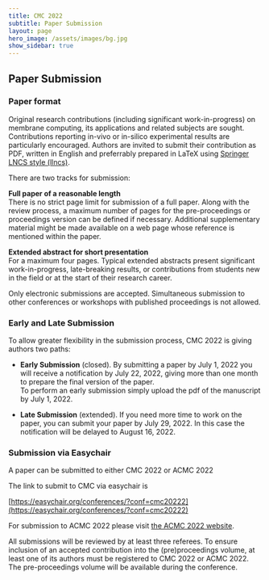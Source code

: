 ```yaml
---
title: CMC 2022
subtitle: Paper Submission
layout: page
hero_image: /assets/images/bg.jpg
show_sidebar: true
---
```


## Paper Submission

### Paper format

Original research contributions (including significant work-in-progress) on membrane computing, its applications and related subjects are sought. Contributions reporting in-vivo or in-silico experimental results are particularly encouraged. Authors are invited to submit their contribution as PDF, written in English and preferrably prepared in LaTeX using [Springer LNCS style (llncs)](https://www.springer.com/gp/computer-science/lncs/conference-proceedings-guidelines).

There are two tracks for submission:

**Full paper of a reasonable length**  
There is no strict page limit for submission of a full paper. Along with the review process, a maximum number of pages for the pre-proceedings or proceedings version can be defined if necessary. Additional supplementary material might be made available on a web page whose reference is mentioned within the paper.

**Extended abstract for short presentation**  
For a maximum four pages. Typical extended abstracts present significant work-in-progress, late-breaking results, or contributions from students new in the field or at the start of their research career.

Only electronic submissions are accepted. Simultaneous submission to other conferences or workshops with published proceedings is not allowed.

### Early and Late Submission

To allow greater flexibility in the submission process, CMC 2022 is giving authors two paths:

- __Early Submission__ (closed). By submitting a paper by July 1, 2022 you will receive a notification by July 22, 2022, giving more than one month to prepare the final version of the paper.  
  To perform an early submission simply upload the pdf of the manuscript by July 1, 2022.

- __Late Submission__ (extended). If you need more time to work on the paper, you can submit your paper by July 29, 2022. In this case the notification will be delayed to August 16, 2022.

### Submission via Easychair

A paper can be submitted to either CMC 2022 or ACMC 2022

The link to submit to CMC via easychair is<br>

[https://easychair.org/conferences/?conf=cmc20222](https://easychair.org/conferences/?conf=cmc20222)

For submission to ACMC 2022 please visit [the ACMC 2022 website](https://sites.google.com/dcs.upd.edu.ph/acmc2022/paper-submission).

All submissions will be reviewed by at least three referees. To ensure inclusion of an accepted contribution into the (pre)proceedings volume, at least one of its authors must be registered to CMC 2022 or ACMC 2022. The pre-proceedings volume will be available during the conference.
